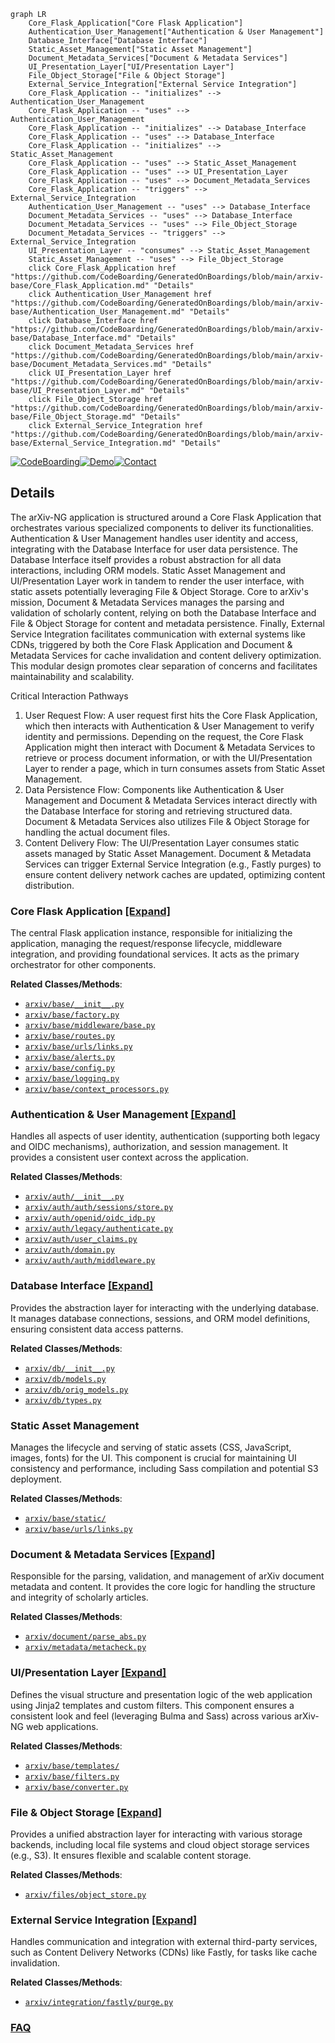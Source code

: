```mermaid
graph LR
    Core_Flask_Application["Core Flask Application"]
    Authentication_User_Management["Authentication & User Management"]
    Database_Interface["Database Interface"]
    Static_Asset_Management["Static Asset Management"]
    Document_Metadata_Services["Document & Metadata Services"]
    UI_Presentation_Layer["UI/Presentation Layer"]
    File_Object_Storage["File & Object Storage"]
    External_Service_Integration["External Service Integration"]
    Core_Flask_Application -- "initializes" --> Authentication_User_Management
    Core_Flask_Application -- "uses" --> Authentication_User_Management
    Core_Flask_Application -- "initializes" --> Database_Interface
    Core_Flask_Application -- "uses" --> Database_Interface
    Core_Flask_Application -- "initializes" --> Static_Asset_Management
    Core_Flask_Application -- "uses" --> Static_Asset_Management
    Core_Flask_Application -- "uses" --> UI_Presentation_Layer
    Core_Flask_Application -- "uses" --> Document_Metadata_Services
    Core_Flask_Application -- "triggers" --> External_Service_Integration
    Authentication_User_Management -- "uses" --> Database_Interface
    Document_Metadata_Services -- "uses" --> Database_Interface
    Document_Metadata_Services -- "uses" --> File_Object_Storage
    Document_Metadata_Services -- "triggers" --> External_Service_Integration
    UI_Presentation_Layer -- "consumes" --> Static_Asset_Management
    Static_Asset_Management -- "uses" --> File_Object_Storage
    click Core_Flask_Application href "https://github.com/CodeBoarding/GeneratedOnBoardings/blob/main/arxiv-base/Core_Flask_Application.md" "Details"
    click Authentication_User_Management href "https://github.com/CodeBoarding/GeneratedOnBoardings/blob/main/arxiv-base/Authentication_User_Management.md" "Details"
    click Database_Interface href "https://github.com/CodeBoarding/GeneratedOnBoardings/blob/main/arxiv-base/Database_Interface.md" "Details"
    click Document_Metadata_Services href "https://github.com/CodeBoarding/GeneratedOnBoardings/blob/main/arxiv-base/Document_Metadata_Services.md" "Details"
    click UI_Presentation_Layer href "https://github.com/CodeBoarding/GeneratedOnBoardings/blob/main/arxiv-base/UI_Presentation_Layer.md" "Details"
    click File_Object_Storage href "https://github.com/CodeBoarding/GeneratedOnBoardings/blob/main/arxiv-base/File_Object_Storage.md" "Details"
    click External_Service_Integration href "https://github.com/CodeBoarding/GeneratedOnBoardings/blob/main/arxiv-base/External_Service_Integration.md" "Details"
```

[![CodeBoarding](https://img.shields.io/badge/Generated%20by-CodeBoarding-9cf?style=flat-square)](https://github.com/CodeBoarding/GeneratedOnBoardings)[![Demo](https://img.shields.io/badge/Try%20our-Demo-blue?style=flat-square)](https://www.codeboarding.org/demo)[![Contact](https://img.shields.io/badge/Contact%20us%20-%20contact@codeboarding.org-lightgrey?style=flat-square)](mailto:contact@codeboarding.org)

## Details

The arXiv-NG application is structured around a Core Flask Application that orchestrates various specialized components to deliver its functionalities. Authentication & User Management handles user identity and access, integrating with the Database Interface for user data persistence. The Database Interface itself provides a robust abstraction for all data interactions, including ORM models. Static Asset Management and UI/Presentation Layer work in tandem to render the user interface, with static assets potentially leveraging File & Object Storage. Core to arXiv's mission, Document & Metadata Services manages the parsing and validation of scholarly content, relying on both the Database Interface and File & Object Storage for content and metadata persistence. Finally, External Service Integration facilitates communication with external systems like CDNs, triggered by both the Core Flask Application and Document & Metadata Services for cache invalidation and content delivery optimization. This modular design promotes clear separation of concerns and facilitates maintainability and scalability.

Critical Interaction Pathways
1. User Request Flow: A user request first hits the Core Flask Application, which then interacts with Authentication & User Management to verify identity and permissions. Depending on the request, the Core Flask Application might then interact with Document & Metadata Services to retrieve or process document information, or with the UI/Presentation Layer to render a page, which in turn consumes assets from Static Asset Management.
2. Data Persistence Flow: Components like Authentication & User Management and Document & Metadata Services interact directly with the Database Interface for storing and retrieving structured data. Document & Metadata Services also utilizes File & Object Storage for handling the actual document files.
3. Content Delivery Flow: The UI/Presentation Layer consumes static assets managed by Static Asset Management. Document & Metadata Services can trigger External Service Integration (e.g., Fastly purges) to ensure content delivery network caches are updated, optimizing content distribution.

### Core Flask Application [[Expand]](./Core_Flask_Application.md)
The central Flask application instance, responsible for initializing the application, managing the request/response lifecycle, middleware integration, and providing foundational services. It acts as the primary orchestrator for other components.


**Related Classes/Methods**:

- <a href="https://github.com/arXiv/arxiv-base/blob/develop/arxiv/base/__init__.py" target="_blank" rel="noopener noreferrer">`arxiv/base/__init__.py`</a>
- <a href="https://github.com/arXiv/arxiv-base/blob/develop/arxiv/base/factory.py" target="_blank" rel="noopener noreferrer">`arxiv/base/factory.py`</a>
- <a href="https://github.com/arXiv/arxiv-base/blob/develop/arxiv/base/middleware/base.py" target="_blank" rel="noopener noreferrer">`arxiv/base/middleware/base.py`</a>
- <a href="https://github.com/arXiv/arxiv-base/blob/develop/arxiv/base/routes.py" target="_blank" rel="noopener noreferrer">`arxiv/base/routes.py`</a>
- <a href="https://github.com/arXiv/arxiv-base/blob/develop/arxiv/base/urls/links.py" target="_blank" rel="noopener noreferrer">`arxiv/base/urls/links.py`</a>
- <a href="https://github.com/arXiv/arxiv-base/blob/develop/arxiv/base/alerts.py" target="_blank" rel="noopener noreferrer">`arxiv/base/alerts.py`</a>
- <a href="https://github.com/arXiv/arxiv-base/blob/develop/arxiv/base/config.py" target="_blank" rel="noopener noreferrer">`arxiv/base/config.py`</a>
- <a href="https://github.com/arXiv/arxiv-base/blob/develop/arxiv/base/logging.py" target="_blank" rel="noopener noreferrer">`arxiv/base/logging.py`</a>
- <a href="https://github.com/arXiv/arxiv-base/blob/develop/arxiv/base/context_processors.py" target="_blank" rel="noopener noreferrer">`arxiv/base/context_processors.py`</a>


### Authentication & User Management [[Expand]](./Authentication_User_Management.md)
Handles all aspects of user identity, authentication (supporting both legacy and OIDC mechanisms), authorization, and session management. It provides a consistent user context across the application.


**Related Classes/Methods**:

- <a href="https://github.com/arXiv/arxiv-base/blob/develop/arxiv/auth/__init__.py" target="_blank" rel="noopener noreferrer">`arxiv/auth/__init__.py`</a>
- <a href="https://github.com/arXiv/arxiv-base/blob/develop/arxiv/auth/auth/sessions/store.py" target="_blank" rel="noopener noreferrer">`arxiv/auth/auth/sessions/store.py`</a>
- <a href="https://github.com/arXiv/arxiv-base/blob/develop/arxiv/auth/openid/oidc_idp.py" target="_blank" rel="noopener noreferrer">`arxiv/auth/openid/oidc_idp.py`</a>
- <a href="https://github.com/arXiv/arxiv-base/blob/develop/arxiv/auth/legacy/authenticate.py" target="_blank" rel="noopener noreferrer">`arxiv/auth/legacy/authenticate.py`</a>
- <a href="https://github.com/arXiv/arxiv-base/blob/develop/arxiv/auth/user_claims.py" target="_blank" rel="noopener noreferrer">`arxiv/auth/user_claims.py`</a>
- <a href="https://github.com/arXiv/arxiv-base/blob/develop/arxiv/auth/domain.py" target="_blank" rel="noopener noreferrer">`arxiv/auth/domain.py`</a>
- <a href="https://github.com/arXiv/arxiv-base/blob/develop/arxiv/auth/auth/middleware.py" target="_blank" rel="noopener noreferrer">`arxiv/auth/auth/middleware.py`</a>


### Database Interface [[Expand]](./Database_Interface.md)
Provides the abstraction layer for interacting with the underlying database. It manages database connections, sessions, and ORM model definitions, ensuring consistent data access patterns.


**Related Classes/Methods**:

- <a href="https://github.com/arXiv/arxiv-base/blob/develop/arxiv/db/__init__.py" target="_blank" rel="noopener noreferrer">`arxiv/db/__init__.py`</a>
- <a href="https://github.com/arXiv/arxiv-base/blob/develop/arxiv/db/models.py" target="_blank" rel="noopener noreferrer">`arxiv/db/models.py`</a>
- <a href="https://github.com/arXiv/arxiv-base/blob/develop/arxiv/db/orig_models.py" target="_blank" rel="noopener noreferrer">`arxiv/db/orig_models.py`</a>
- <a href="https://github.com/arXiv/arxiv-base/blob/develop/arxiv/db/types.py" target="_blank" rel="noopener noreferrer">`arxiv/db/types.py`</a>


### Static Asset Management
Manages the lifecycle and serving of static assets (CSS, JavaScript, images, fonts) for the UI. This component is crucial for maintaining UI consistency and performance, including Sass compilation and potential S3 deployment.


**Related Classes/Methods**:

- <a href="https://github.com/arXiv/arxiv-base/blob/develop/arxiv/base/static/" target="_blank" rel="noopener noreferrer">`arxiv/base/static/`</a>
- <a href="https://github.com/arXiv/arxiv-base/blob/develop/arxiv/base/urls/links.py" target="_blank" rel="noopener noreferrer">`arxiv/base/urls/links.py`</a>


### Document & Metadata Services [[Expand]](./Document_Metadata_Services.md)
Responsible for the parsing, validation, and management of arXiv document metadata and content. It provides the core logic for handling the structure and integrity of scholarly articles.


**Related Classes/Methods**:

- <a href="https://github.com/arXiv/arxiv-base/blob/develop/arxiv/document/parse_abs.py" target="_blank" rel="noopener noreferrer">`arxiv/document/parse_abs.py`</a>
- <a href="https://github.com/arXiv/arxiv-base/blob/develop/arxiv/metadata/metacheck.py" target="_blank" rel="noopener noreferrer">`arxiv/metadata/metacheck.py`</a>


### UI/Presentation Layer [[Expand]](./UI_Presentation_Layer.md)
Defines the visual structure and presentation logic of the web application using Jinja2 templates and custom filters. This component ensures a consistent look and feel (leveraging Bulma and Sass) across various arXiv-NG web applications.


**Related Classes/Methods**:

- <a href="https://github.com/arXiv/arxiv-base/blob/develop/arxiv/base/templates/" target="_blank" rel="noopener noreferrer">`arxiv/base/templates/`</a>
- <a href="https://github.com/arXiv/arxiv-base/blob/develop/arxiv/base/filters.py" target="_blank" rel="noopener noreferrer">`arxiv/base/filters.py`</a>
- <a href="https://github.com/arXiv/arxiv-base/blob/develop/arxiv/base/converter.py" target="_blank" rel="noopener noreferrer">`arxiv/base/converter.py`</a>


### File & Object Storage [[Expand]](./File_Object_Storage.md)
Provides a unified abstraction layer for interacting with various storage backends, including local file systems and cloud object storage services (e.g., S3). It ensures flexible and scalable content storage.


**Related Classes/Methods**:

- <a href="https://github.com/arXiv/arxiv-base/blob/develop/arxiv/files/object_store.py" target="_blank" rel="noopener noreferrer">`arxiv/files/object_store.py`</a>


### External Service Integration [[Expand]](./External_Service_Integration.md)
Handles communication and integration with external third-party services, such as Content Delivery Networks (CDNs) like Fastly, for tasks like cache invalidation.


**Related Classes/Methods**:

- <a href="https://github.com/arXiv/arxiv-base/blob/develop/arxiv/integration/fastly/purge.py" target="_blank" rel="noopener noreferrer">`arxiv/integration/fastly/purge.py`</a>




### [FAQ](https://github.com/CodeBoarding/GeneratedOnBoardings/tree/main?tab=readme-ov-file#faq)